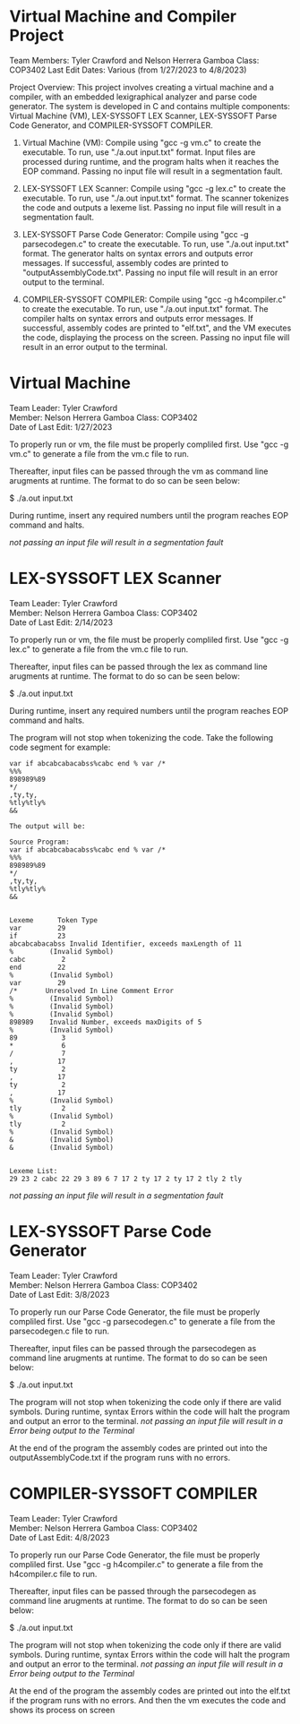 # Virtual Machine and Compiler Project
Team Members: Tyler Crawford and Nelson Herrera Gamboa
Class: COP3402
Last Edit Dates: Various (from 1/27/2023 to 4/8/2023)

Project Overview:
This project involves creating a virtual machine and a compiler, with an embedded lexigraphical analyzer and parse code generator. The system is developed in C and contains multiple components: Virtual Machine (VM), LEX-SYSSOFT LEX Scanner, LEX-SYSSOFT Parse Code Generator, and COMPILER-SYSSOFT COMPILER.

1. Virtual Machine (VM):
Compile using "gcc -g vm.c" to create the executable.
To run, use "./a.out input.txt" format.
Input files are processed during runtime, and the program halts when it reaches the EOP command.
Passing no input file will result in a segmentation fault.

2. LEX-SYSSOFT LEX Scanner:
Compile using "gcc -g lex.c" to create the executable.
To run, use "./a.out input.txt" format.
The scanner tokenizes the code and outputs a lexeme list.
Passing no input file will result in a segmentation fault.

3. LEX-SYSSOFT Parse Code Generator:
Compile using "gcc -g parsecodegen.c" to create the executable.
To run, use "./a.out input.txt" format.
The generator halts on syntax errors and outputs error messages.
If successful, assembly codes are printed to "outputAssemblyCode.txt".
Passing no input file will result in an error output to the terminal.


4. COMPILER-SYSSOFT COMPILER:
Compile using "gcc -g h4compiler.c" to create the executable.
To run, use "./a.out input.txt" format.
The compiler halts on syntax errors and outputs error messages.
If successful, assembly codes are printed to "elf.txt", and the VM executes the code, displaying the process on the screen.
Passing no input file will result in an error output to the terminal.




# Virtual Machine
Team Leader: Tyler Crawford   
Member: Nelson Herrera Gamboa
Class: COP3402    
Date of Last Edit: 1/27/2023

To properly run or vm, the file must be properly 
compliled first. Use "gcc -g vm.c" 
to generate a file from the vm.c file to run.

Thereafter, input files can be passed through the vm as
command line arugments at runtime. The format to do so can 
be seen below:

$ ./a.out input.txt

During runtime, insert any required numbers until 
the program reaches EOP command and halts.

*not passing an input file will result in a segmentation fault*

# LEX-SYSSOFT LEX Scanner
Team Leader: Tyler Crawford   
Member: Nelson Herrera Gamboa
Class: COP3402    
Date of Last Edit: 2/14/2023

To properly run or vm, the file must be properly 
compliled first. Use "gcc -g lex.c" 
to generate a file from the vm.c file to run.

Thereafter, input files can be passed through the lex as
command line arugments at runtime. The format to do so can 
be seen below:

$ ./a.out input.txt

During runtime, insert any required numbers until 
the program reaches EOP command and halts.

The program will not stop when tokenizing the code. Take the following code segment
for example:


```
var if abcabcabacabss%cabc end % var /*   
%%%    
898989%89
*/
,ty,ty,
%tly%tly%
&&
```

```
The output will be:

Source Program:
var if abcabcabacabss%cabc end % var /*   
%%%    
898989%89
*/
,ty,ty,
%tly%tly%
&&


Lexeme      Token Type
var         29
if          23
abcabcabacabss Invalid Identifier, exceeds maxLength of 11
%         (Invalid Symbol)
cabc         2
end         22
%         (Invalid Symbol)
var         29
/*       Unresolved In Line Comment Error
%         (Invalid Symbol)
%         (Invalid Symbol)
%         (Invalid Symbol)
898989    Invalid Number, exceeds maxDigits of 5
%         (Invalid Symbol)
89           3
*            6
/            7
,           17
ty           2
,           17
ty           2
,           17
%         (Invalid Symbol)
tly          2
%         (Invalid Symbol)
tly          2
%         (Invalid Symbol)
&         (Invalid Symbol)
&         (Invalid Symbol)


Lexeme List:
29 23 2 cabc 22 29 3 89 6 7 17 2 ty 17 2 ty 17 2 tly 2 tly
```
*not passing an input file will result in a segmentation fault*

# LEX-SYSSOFT Parse Code Generator
Team Leader: Tyler Crawford   
Member: Nelson Herrera Gamboa
Class: COP3402    
Date of Last Edit: 3/8/2023

To properly run our Parse Code Generator, the file must be properly 
compliled first. Use "gcc -g parsecodegen.c" 
to generate a file from the parsecodegen.c file to run.

Thereafter, input files can be passed through the parsecodegen as
command line arugments at runtime. The format to do so can 
be seen below:

$ ./a.out input.txt

The program will not stop when tokenizing the code only if there are valid symbols.
During runtime, syntax Errors within the code will halt the program and output an error to the terminal.
*not passing an input file will result in a Error being output to the Terminal*

At the end of the program the assembly codes are printed out into the outputAssemblyCode.txt if the program runs
with no errors.

# COMPILER-SYSSOFT COMPILER
Team Leader: Tyler Crawford   
Member: Nelson Herrera Gamboa
Class: COP3402    
Date of Last Edit: 4/8/2023

To properly run our Parse Code Generator, the file must be properly 
compliled first. Use "gcc -g h4compiler.c" 
to generate a file from the h4compiler.c file to run.

Thereafter, input files can be passed through the parsecodegen as
command line arugments at runtime. The format to do so can 
be seen below:

$ ./a.out input.txt

The program will not stop when tokenizing the code only if there are valid symbols.
During runtime, syntax Errors within the code will halt the program and output an error to the terminal.
*not passing an input file will result in a Error being output to the Terminal*

At the end of the program the assembly codes are printed out into the elf.txt if the program runs
with no errors. And then the vm executes the code and shows its process on screen
